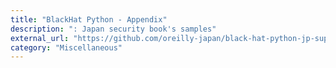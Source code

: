 ```yaml
---
title: "BlackHat Python - Appendix"
description: ": Japan security book's samples"
external_url: "https://github.com/oreilly-japan/black-hat-python-jp-support/tree/master/appendix-A"
category: "Miscellaneous"
---
```

